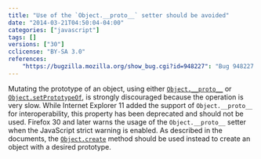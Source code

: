 ```yaml
---
title: "Use of the `Object.__proto__` setter should be avoided"
date: "2014-03-21T04:50:04-04:00"
categories: ["javascript"]
tags: []
versions: ["30"]
cclicense: "BY-SA 3.0"
references:
    "https://bugzilla.mozilla.org/show_bug.cgi?id=948227": "Bug 948227 – Make the Object.prototype.__proto__ setter warn about perf impact when used, and suggest alternatives"
---
```

Mutating the prototype of an object, using either [`Object.__proto__`](https://developer.mozilla.org/en-US/docs/Web/JavaScript/Reference/Global_Objects/Object/proto) or [`Object.setPrototypeOf`](https://developer.mozilla.org/en-US/docs/Web/JavaScript/Reference/Global_Objects/Object/setPrototypeOf), is strongly discouraged because the operation is very slow. While Internet Explorer 11 added the support of `Object.__proto__` for interoperability, this property has been deprecated and should not be used. Firefox 30 and later warns the usage of the `Object.__proto__` setter when the JavaScript strict warning is enabled. As described in the documents, the [`Object.create`](https://developer.mozilla.org/en-US/docs/Web/JavaScript/Reference/Global_Objects/Object/create) method should be used instead to create an object with a desired prototype.
